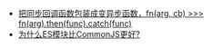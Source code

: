 - [把同步回调函数包装成变异步函数，fn(arg, cb) >>> fn(arg).then(func).catch(func)](https://github.com/xiaodoubaoldl/DailyQustionsOfMountainGun/issues/2)
- [为什么ES模块比CommonJS更好?](https://github.com/xiaodoubaoldl/DailyQustionsOfMountainGun/issues/4)